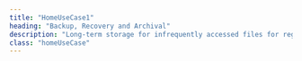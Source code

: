 ```yaml
---
title: "HomeUseCase1"
heading: "Backup, Recovery and Archival"
description: "Long-term storage for infrequently accessed files for regulatory, compliance, disaster recover, or archival purposes"
class: "homeUseCase"
---
```


